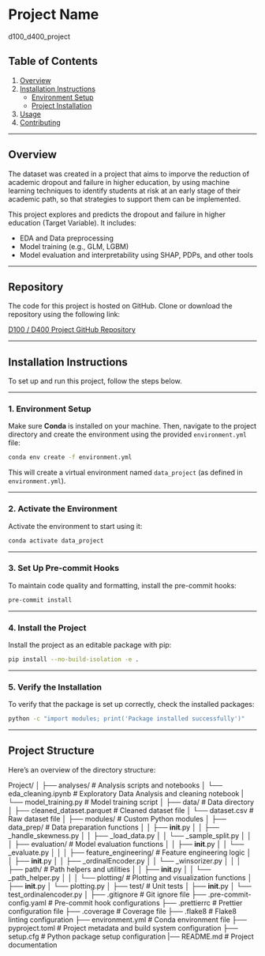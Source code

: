 # Project Name

d100_d400_project

## Table of Contents

1. [Overview](#overview)
2. [Installation Instructions](#installation-instructions)
   - [Environment Setup](#environment-setup)
   - [Project Installation](#project-installation)
3. [Usage](#usage)
4. [Contributing](#contributing)

---

## Overview

The dataset was created in a project that aims to imporve the reduction of academic dropout and failure in higher education, by using machine learning techniques to identify students at risk at an early stage of their academic path, so that strategies to support them can be implemented.

This project explores and predicts the dropout and failure in higher education (Target Variable). It includes:

- EDA and Data preprocessing
- Model training (e.g., GLM, LGBM)
- Model evaluation and interpretability using SHAP, PDPs, and other tools

---

## Repository

The code for this project is hosted on GitHub. Clone or download the repository using the following link:

[D100 / D400 Project GitHub Repository](https://github.com/hj399/D100_project.git)

---

## Installation Instructions

To set up and run this project, follow the steps below.

---

### 1. **Environment Setup**

Make sure **Conda** is installed on your machine. Then, navigate to the project directory and create the environment using the provided `environment.yml` file:

```bash
conda env create -f environment.yml
```

This will create a virtual environment named `data_project` (as defined in `environment.yml`).

---

### 2. **Activate the Environment**

Activate the environment to start using it:

```bash
conda activate data_project
```

---

### 3. **Set Up Pre-commit Hooks**

To maintain code quality and formatting, install the pre-commit hooks:

```bash
pre-commit install
```

---

### 4. **Install the Project**

Install the project as an editable package with pip:

```bash
pip install --no-build-isolation -e .
```

---

### 5. **Verify the Installation**

To verify that the package is set up correctly, check the installed packages:

```bash
python -c "import modules; print('Package installed successfully')"
```

---

## Project Structure

Here’s an overview of the directory structure:

Project/
│
├── analyses/ # Analysis scripts and notebooks
│ └── eda_cleaning.ipynb # Exploratory Data Analysis and cleaning notebook
| └── model_training.py # Model training script
│
├── data/ # Data directory
│ ├── cleaned_dataset.parquet # Cleaned dataset file
│ └── dataset.csv # Raw dataset file
│
├── modules/ # Custom Python modules
│ ├── data_prep/ # Data preparation functions
│ │ ├── **init**.py
│ │ ├── \_handle_skewness.py
│ │ ├── \_load_data.py
│ │ └── \_sample_split.py
│ │
│ ├── evaluation/ # Model evaluation functions
│ │ ├── **init**.py
│ │ └── \_evaluate.py
│ │
│ ├── feature_engineering/ # Feature engineering logic
│ │ ├── **init**.py
│ │ ├── \_ordinalEncoder.py
│ │ └── \_winsorizer.py
│ │
│ ├── path/ # Path helpers and utilities
│ │ ├── **init**.py
│ │ └── \_path_helper.py
│ │
│ └── plotting/ # Plotting and visualization functions
│ ├── **init**.py
│ └── plotting.py
│
├── test/ # Unit tests
│ ├── **init**.py
│ └── test_ordinalencoder.py
│
├── .gitignore # Git ignore file
├── .pre-commit-config.yaml # Pre-commit hook configurations
├── .prettierrc # Prettier configuration file
├── .coverage # Coverage file
├── .flake8 # Flake8 linting configuration
├── environment.yml # Conda environment file
├── pyproject.toml # Project metadata and build system configuration
├── setup.cfg # Python package setup configuration
|── README.md # Project documentation
